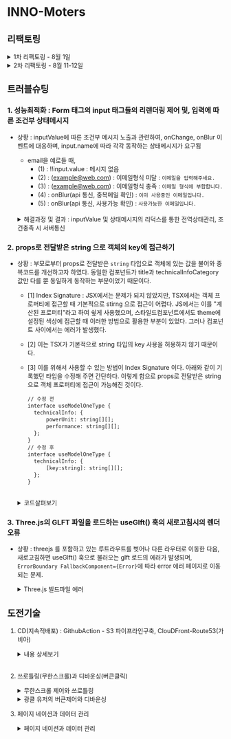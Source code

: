 # INNO-Moters

## 리팩토링

<details>
<summary>1차 리팩토링 - 8월 1일</summary>

1. 코드유지보수 및 모듈의 재사용성 개선 : `"리엑트 모듈 인덱스"` 또는 `"바렐(rel) 모듈 인덱스"` 패턴

   <details>
   <summary>코드 살펴보기 </summary>

   ```tsx
   import Button from "./components/community";
   import Modal from "./components/css";
   import Header from "./components/atom";
   ```

   각 컴포넌트를 사용하려면 이렇게 여러줄의 임포트 구문이 필요합니다.

   ```tsx
   export * from "./community";
   export * from "./css";
   export * from "./atom";
   ```

   "components"디렉토리에 "index.ts" 파일을 추가하여 모든 컴포넌트를 내보내면

   ```tsx
   import { community, css, atom } from "../../components";
   ```

   이와 같이 간결하게 컴포넌트들을 임포트 할 수 있습니다.
   </details>

   `"리엑트 모듈 인덱스"` 또는 `"바렐(rel) 모듈 인덱스"` 패턴을 통해 코드 구조정리

   - 모듈관리용이성 : 여러 컴포넌트/파일을 단일 파일로 묶어서 관리
   - 상대경로간소화 : 컴포넌트에서 해당 디렉토리 내의 파일을 가져올 때 단순하게 표현하게 함
   - 이를 통해 상대경로 관리를 쉽게 처리하도록 하여 개발환경 개선을 시도

</details>

<details>
  <summary>2차 리팩토링 - 8월 11-12일</summary>

1. 성능최적화와 코드 스플리팅(React.lazy)

   <details>
   <summary>코드살펴보기</summary>

   ```tsx
   // lazyLoding.ts
   import { lazy } from "react";

   export const LazyInoCar = lazy(() => import("../main/InoCar").then(({ InoCar }) => ({ default: InoCar })));
   export const LazyCommunity = lazy(() => import("../main/Community").then(({ Community }) => ({default: Community})));
   export const LazyThreejs = lazy(() => import("../Threejs").then(({ Threejs }) => ({default: Threejs})));

   // App.tsx - Router
   const App: React.FC = () => {
     return (
       <Routes>
           <Route
             path='inocar'
             element={
               <Suspense fallback={<div>Loading...</div>}>
                 <Page.LazyInoCar />
               </Suspense>
             }
           />
       <Routes>
       )
   }
   ```

   </details>

- 초기 로딩 시점에 당장 필요하지 않지만 무거운 컴포넌트로 인해 로딩이 지연되는 문제를 인식
- 이를 개선하기 위해 해당 컴포넌트들의 로드를 미루어 성능을 최적화하려고 프로젝트 구조를 편성
- React.lazy를 사용하여 대상 컴포넌트들 동적제어, Suspense를 사용하여 로딩화면 제어
- lazy 대상 컴포넌트 : InoCar, Community, Threejs <br/><br/>

2. 타입선언 관련 코드컨벤션(Interface, declare)

- hooks.d.ts : 커스컴훅과 관련된 타입선언이 기록되고 이름은 훅이름으로 설정, 사용하는 컴포넌트에서는 알리아스(as)를 통하여 Type임을 명시해준다.
- 타입선언과 Interface, declare

  - `Interface` : 객체나 클래스 단위의 형태에 대한 명시적인 정의 타입 생성, extends를 통해서 앞선 Interface를 상속받아 프로토타입 체인을 형성한다.
  - `declare` : 외부 라이브러리나 모듈의 타입을 확장하거나 정의할 때 사용되며, 외부 라이브러리의 타입 정보가 없을 경우 declare를 사용함으로, 선언된 타입이 컴파일러가 타입을 검사할 때 통과되게 처리한다.

    ```bash
    📂 types
    ┣ 🥑 index.ts
    ┃
    ┣ 📂 data # 애플리케이션 내 Data와 관련된 정적타입들에 대한 선언
    ┃    ┣ 🥑 index.ts
    ┃    ┗ 🗿 data.d.ts
    ┃
    ┣ 📂 global # 프로젝트 전체에 적용되는 style과 파일 타입에 대한 선언
    ┃    ┣ 🥑 index.ts
    ┃    ┣ 🗿 declare.d.ts
    ┃    ┗ 🗿 styled.d.ts
    ┃
    ┣ 📂 hooks # 커스텀훅과 관련된 정적타입들에 대한 선언
    ┃    ┣ 🥑 index.ts
    ┃    ┗ 🗿 hooks.d.ts
    ┃
    ┣ 📂 network # AXIOS 통신과 관련된 정적타입들에 대한 선언
    ┃    ┣ 🥑 index.ts
    ┃    ┣ 🗿 async.d.ts
    ┃    ┗ 🗿 responseType.d.ts
    ┃
    ┗ 📂 props # props 전달과 관련된 정적타입들에 대한 선언
        ┣ 🥑 index.ts
        ┗ 🗿 props.d.ts
    ```

  3. 코드유지보수 및 가독성을 위한 Shared > Routes 폴더

  - 초기 APP.tsx 파일 안에 모든 Route를 넣는 방식을 채택했었으나, Route가 많아질수록 코드유지보수 및 가독성이 떨어지는 문제점을 발견함
  - 이를 해결하고자, shared 폴더를 만들어 공통된 Header에 따른 Route들을 분리함
  - App.tsx에서는 shard 폴더 안의 분리된 Routes를 import해서 사용함
          ```tsx
            const App: React.FC = () => {
            return (
              <BrowserRouter>
                <GlobalStyled />
                <Shared.MainRoutes />
                <Shared.AuthRoutes />
                <Shared.ProtectiveRouters />
                <Shared.ChatRoutes />
              </BrowserRouter>
            );
          };
          ```
    </details>

## 트러블슈팅

### 1. 성능최적화 :  Form 태그의 input 태그들의 리렌더링 제어 및, 입력에 따른 조건부 상태메시지

- 상황 : inputValue에 따른 조건부 메시지 노출과 관련하여, onChange, onBlur 이벤트에 대응하며, input.name에 따라 각각 동작하는 상태메시지가 요구됨

  - email을 예로들 때,
    - (1) : !!input.value : 메시지 없음
    - (2) : (example@web.com) : 이메일형식 미달 : `이메일을 입력해주세요.`
    - (3) : (example@web.com) : 이메일형식 충족 : `이메일 형식에 부합합니다.`
    - (4) : onBlur(api 통신, 중복메일 확인) : `이미 사용중인 이메일입니다.`
    - (5) : onBlur(api 통신, 사용가능 확인) : `사용가능한 이메일입니다.`<br/><br/>

  <details>
  <summary>해결과정 및 결과 : inputValue 및 상태메시지의 리덕스를 통한 전역상태관리, 조건충족 시 서버통신 </summary>

      컴포넌드에서 발생되는 리렌더링을 추적하기 위해서 Chrome 브라우저에서 제공하는 React DevTool을 활용하여 해당 과정을 추적하였다.

  1.  리펙토링 전, 최초의 코드

      <details>
      <summary>내용 상세보기</summary>

      ```tsx
      // 하나의 useState와 input Atom으로 signInfo 객체의 각각의 프로퍼티를 props로 전달
      const [signInfo, setSignInfo] = useState<Type.UserInfoCheckPW>({
        email: "",
        password: "",
        pwChecked: "",
        nickname: "",
        phoneNumber: "",
        gender: "",
        birthdate: "",
        isAdmin: false,
        admincode: "E002",
      });
      ```

      - 문제점 : 하나의 value만 변경되도 signIfo의 모든 값들이 리렌더링 발생 <br/> <br/>

      ```tsx
      // input Value에 대한 유효성 검사와 하나의 useState 상태메시지
      const [validiteMsg, setValiditeMse] = useState<Type.ValiditeMsg>({
        validteEmail: ["", false],
        validtepassword: ["", false],
        passwordChMsg: ["", false],
      });

      const onChangeInput = (e: ChangeEvent<HTMLInputElement>): void => {
        const { name, value } = e.target;
        setSignInfo({ ...signInfo, [name]: value });

        if (name === "email") {
          const emailRegex = /^[^\s@]+@[^\s@]+\.[^\s@]+$/;

          emailRegex.test(value)
            ? setValiditeMse({
                ...validiteMsg,
                validteEmail: ["사용 가능한 이메일입니다.", true],
              })
            : setValiditeMse({
                ...validiteMsg,
                validteEmail: ["이메일을 입력해주세요(exam@.exam.com)", false],
              });
        }
      };
      ```

      - 상태메시지의 화면표시 : 커스텀훅에서 변경되는 validiteMsg를 컴포넌트에서 전달받아, 화면에 노출
      - 문제점 : validiteMsg 속 하나의 value만 변경되도 전체 validiteMsg의 리렌더링 발생

      </details><br/>

  2.  리펙토링 1차, useState를 커스컴훅에서 관리하여 모듈화 진행

      <details>
      <summary>내용 상세보기</summary>

      ```tsx
      export const useSignupInput = ({ name }: any): any => {
        const [input, setInput] = useState<string>("");

        const onChangeInput = (e: ChangeEvent<HTMLInputElement>) => {
          setInput(e.target.value);
        };
        return {input,onChangeInput }
      ```

      - Signup 컴포넌트 속 하나의 state로 관리되던 여러 input들의 연결고리를 끊고, 각각의 onChange에 대해서만 리렌더링 되도록 useState를 커스텀훅에서 관리하여 모듈화 함
        - 결과 : input들을 각각 리렌더링 동작시킴
        - 문제 : 분리된 input 컴포넌트의 값을 부모 컴포넌트로 끌어올려준 뒤, 통합해야하는 문제 발생
      </details><br/>

  3.  리펙토링 2차, 하위컴포넌트의 상태를 끌어올려 Form.onSubmit으로 POST 요청보내기

      <details>
      <summary>내용 상세보기</summary>

      - 리액트는 단방향을 지향하기에, 부모에서 상태를 내려주었으나, 그 결과 모든 Form태그 아래 하나의 input에서 값이 반경되더라고 모든 input이 리렌더링 되는 문제가 있었기에, 모듈화 하였지만 이를 부모컴포넌트로 끌어올려 하나의 상태로 서버와 통신하는 부분의 문제 발생
      - 접근 : 각각의 상태를 전역상태관리(Redux)로 값을 보내고, 취합된 값을 Form.onSubmit으로 통신하고자 함.

        ```tsx
        // 커스텀 훅
        export const useSignupInput = ({ name }: any): any => {
          const onBlurSignupDispatch = () => {
            dispatch(RTK.setSignupDate({ [`${name}`]: input }));
          };
        };

        // ReduxSlice
        const SignupSlice = createSlice({
          name: "SignupSlice",
          initialState: {} as any | {},
          reducers: {
            setSignupDate: (
              state,
              action: PayloadAction<Partial<SignupSliceType>>
            ) => {
              return { ...state, ...action.payload };
            },
            deleteSignupDate: () => {
              return {};
            },
          },
        });
        ```

        - 리덕스 모듈(setSignupDate) : 각각의 컴포넌트에서 나온 값을 모으는 역할을 함. 
          - name을 프로퍼티의 Keys로 설정하고 input을 Value로 설정 
          - initialState : {email: 'example@web.com'}
      </details> <br/>

  4.  리펙토링 3차, 하위컴포넌트의 상태에 따라 조건부 상태 메시지 기록하기 

          이 부분이 특히 어려웠다. 단순히 onChange 이벤트에만 대응하는 것이 아니라, onBlur 이벤트 발생시 email과 nickName의 경우 서버에 일치하는 값이 있는지 확인한 후에 해당 상태를 화면에 반영해주어야 했기 때문이다.

      <details>
      <summary>내용 상세보기</summary>  

      - 첫번째 시도, useState를 통한 각각의 메시지 관리 : 함수의 한계로, useState의 값이 입력대비 한 단계 늦는 사례 발생
      - 두번째 시도, 변수를 통한 각각의 메시지 관리 : 변수로 인해서 값의 변경을 컴포넌트가 인식하지 못하여 리렌더링이 발생되지 않음
      - 세번째 시도, 전역상태를 통한 상태관리 채택
      
        ```tsx
        // onChangeInput에서 제어할 onValiditeMsg 모듈 생성 
        const onValiditeMsg = (input: string): void => {
            if (name === "email") {
              input === ""
                ? dispatch(RTK.setValiditeMsg({ type: name, msg: ["", false] }))
                : !emailRegex.test(input)
                ? dispatch(
                    RTK.setValiditeMsg({
                      type: name,
                      msg: ["이메일을 입력해주세요(exam@.exam.com)", false],
                    })
                  )
                : dispatch(
                    RTK.setValiditeMsg({
                      type: name,
                      msg: ["이메일 형식에 부합합니다.", false],
                    })
                  );
            } 
          };

        // (1) Input의 onChange 실행에 따라, ValiditeMsg 리덕스 모듈 동작
        const onChangeInput = (e: ChangeEvent<HTMLInputElement>) => {
          setServerCheck(true);
          onValiditeMsg(e.target.value);
          setInput(e.target.value);
        };

        // (2) onBlurSignupDispatch 실행에 따라, 조건부 GET요청 실행 
        const [serverCheck, setServerCheck] = useState<boolean>(true);
        const { isSuccess: isSuccessEmailCheck,
                data: dataEmailCheck,
                isError: isErrorEmailCheck,
                error: errorEmailCheck,
          } = RTK.useGetEmailCheckQuery(input, { skip: serverCheck }); 
        const onBlurSignupDispatch = () => {
          name !== "pwChecked" && dispatch(RTK.setSignupDate({ [`${name}`]: input }));
          name === "email" && emailRegex.test(input) && setServerCheck(false);
        };
        
        useEffect(() => {
          isSuccessEmailCheck &&
            dispatch( RTK.setValiditeMsg({
                type: "email",
                msg: [dataEmailCheck, dataEmailCheck.includes("사용") ? true : false],
              })
            );
          isErrorEmailCheck && console.log(errorEmailCheck);
        }, [ isSuccessEmailCheck, dataEmailCheck, isErrorEmailCheck, errorEmailCheck, dispatch]);
        ```  

        - input 입력에 따라 2 가지 상황에서의 상태 메세지 제어가 요구되었다. 첫째는 onChangeInput, 둘째는 onBlurSignupDispatch 시 이다. 
          - onChangeInput : 입력값이 이메일 형식인지
          - onBlurSignupDispatch : 입력값이 서버에 등록된 값인지에 대한 판단
          - 두 상황에 따라 하나의 상태메시지의 관리가 요구됨 
          - 나아가 onBlurSignupDispatch에 따라 `useGetEmailCheckQuery`가 조건부 요청이 되어야 했음
            - 두 이벤트에 따라 `dispatch(RTK.setValiditeMsg({ type: name, msg: ["", false] }))`를 동작
              - msg의 내용은 조건에 따른 내용이 기록되게 하였으며,
              - type을 name으로 설정하여 해당 내용을 꺼내어 화면에 기록하도록 설정하였다. 
      </details><br/>

  5.  리펙토링 최종, 부모컴포넌트로 전달된 조건부 상태메시지(객체) 묶음으로 인한 input 태그의 연결, 동시리렌더링 제어

      - input과 관련된 state는 분리했지만, validiteMsg에 대한 상태를 리덕스를 사용하지만, 결국 하나의 state를 사용한다는 점에서 메시지 부분에서 하나의 validiteMsg이 변견되면, 전체가 리랜더링되는 문제 발생

        <details>
        <summary>수정 전 코드</summary>        

          ```tsx
          // 기존 validiteMsgSlice 
            const validiteMsgSlice = createSlice({
              name: "validiteMsgSlice",
              initialState: {
                emailMsg: ["", false],
                nickNameMsg: ["", false],
                passwordMsg: ["", false],
                pwCheckedMsg: ["", false],
              } as any,
              // .... 
            });

            export const validiteMsgReducer = validiteMsgSlice.reducer;
            export const selectValiditeMsg = (state: any) => state.validiteMsgReducer;
            export const { setValiditeMsg, deleteValiditeMsg } = validiteMsgSlice.actions;


          // 컴포넌트에서의 사용 
          import React from "react";
          import * as SC from "../css";
          import * as Type from "../../types";
          import { useSignupInput } from "../../hooks";
          import * as RTK from "../../redux";

          export const SignUpInput: React.FC<Type.SignUpInputProps> = ( ) => {
            const getValidateMsg = RTK.useAppSelector(RTK.selectValiditeMsg);

            return (
              <>
                {/* ...  */}
                {name === "email" && getValidateMsg.emailMsg && (
                  <SC.ValidateInputMsg
                    $signColor={getValidateMsg.emailMsg[1]}
                    children={getValidateMsg.emailMsg[0]}
                  />
                )}
              </>
            );
          };
          ```
        </details>


        <details>
        <summary>수정 후 코드 : input 별 [ 컴포넌트/커스텀훅 모델화 ], 이를 통해 연결고리 분리 input별 리렌저링 제어</summary>

        - 관련 input에 대한 컴포넌트 분리 + 해당 컴포넌트에 맞춘 커스텀훅 모델화 
          - SignUpInputE + useSignupEmail : onChange + onBlur(비동기통신 서버 중복확인) + 유효성검사
          - SignUpInputN + useSignupNickName : onChange + onBlur(비동기통신 서버 중복확인) + 유효성검사
          - SignUpInputP + useSignupPassword : onChange + 유효성검사
          - SignUpInputPWC + useSignupPWC : onChange + 유효성검사
          - SignUpInput + useSignup : 유효성 검사가 필요없는 컴포넌트 

        ```tsx
        // state.validiteMsgReducer에서 나가는 값에 대해서 분리 
        export const selectValiditeEMsg = (state: any) => state.validiteMsgReducer.emailMsg;
        export const selectValiditeNMsg = (state: any) => state.validiteMsgReducer.nickNameMsg;
        export const selectValiditePMsg = (state: any) => state.validiteMsgReducer.passwordMsg;
        export const selectValiditePWCMsg = (state: any) => state.validiteMsgReducer.pwCheckedMsg;

        // SignUpInputE : Eamil 관련된 input 컴포넌트 분리 
        import React from "react";
        import * as SC from "../css";
        import * as Type from "../../types";
        import { useSignupEmail } from "../../hooks";


        export const SignUpInputE: React.FC<Type.SignUpInputProps> = ({ 
          placeholder, name, type, length, inputRef, submitted }) => {
          const { input, getValidateMsg, onChangeInput, onBlurSignupDispatch } = useSignupEmail({
            name,
            submitted,
          });

          return (
            <>
              <SC.AuthInput
                ref={inputRef}
                type={type}
                value={input}
                onBlur={onBlurSignupDispatch}
                onChange={onChangeInput}
                maxLength={length}
                placeholder={placeholder}
              />
              <SC.ValidateInputMsg
                $signColor={getValidateMsg[1]}
                children={getValidateMsg[0]}
              />
            </>
          );
        };

        // SignUpInputE 에 맞춘 useSignupEmail을 별도로 구성 
        import { ChangeEvent, useEffect, useState } from "react";
        import * as RTK from "../../../redux";

        export const useSignupEmail = ({ name, submitted }: any): any => {

          const dispatch = RTK.useAppDispatch();
          const [input, setInput] = useState<string>("");
          const emailRegex = /^[^\s@]+@[^\s@]+\.[^\s@]+$/;
          const [serverCheck, setServerCheck] = useState<boolean>(true);
          const getValidateMsg = RTK.useAppSelector(RTK.selectValiditeEMsg);

          const onValiditeMsg = (input: string): void => {
            input === ""
              ? dispatch(RTK.setValiditeMsg({ type: name, msg: ["", false] }))
              : !emailRegex.test(input)
                ? dispatch(
                  RTK.setValiditeMsg({
                    type: name,
                    msg: ["이메일을 입력해주세요(exam@.exam.com)", false],
                  })
                )
                : dispatch(
                  RTK.setValiditeMsg({
                    type: name,
                    msg: ["이메일 형식에 부합합니다.", false],
                  })
                );
          }

          const onChangeInput = (e: ChangeEvent<HTMLInputElement>) => {
            setServerCheck(true);
            onValiditeMsg(e.target.value);
            setInput(e.target.value);
          };

          const onBlurSignupDispatch = () => {
            dispatch(RTK.setSignupDate({ [`${name}`]: input }));
            emailRegex.test(input) && setServerCheck(false);
          };

          const { isSuccess, data, isError, error } = RTK.useGetEmailCheckQuery(input, {
            skip: serverCheck,
          });

          useEffect(() => {
            setInput("");
          }, [submitted]);

          useEffect(() => {
            isSuccess &&
              dispatch(
                RTK.setValiditeMsg({
                  type: "email",
                  msg: [data, data.includes("사용") ? true : false],
                })
              );
            isError && console.log(error);
          }, [
            isSuccess,
            data,
            isError,
            error,
            dispatch,
          ]);

          return { input, getValidateMsg, onChangeInput, onBlurSignupDispatch }

        }
        ```        

        </details>

</details>

### 2. props로 전달받은 string 으로 객체의 key에 접근하기 

  - 상황 : 부모로부터 props로 전달받은 `string` 타입으로 객체에 있는 값을 불어와 중복코드를 개선하고자 하였다. 동일한 컴포넌트가 title과 technicalInfoCategory 값만 다를 뿐 동일하게 동작하는 부분이었기 때문이다. 
    - [1] Index Signature : JSX에서는 문제가 되지 않았지만, TSX에서는 객체 프로퍼티에 접근할 때 기본적으로 stirng 으로 접근이 어렵다. JS에서는 이를 "계산된  프로퍼티"라고 하여 슆게 사용했으며, 스타일드컴포넌트에서도 theme에 설정된 색상에 접근할 때 이러한 방법으로 활용한 부분이 있었다. 그러나 컴포넌트 사이에서는 에러가 발생했다. 
    - [2] 이는 TSX가 기본적으로 string 타입의 key 사용을 허용하지 않기 때문이다. 
    - [3] 이를 위해서 사용할 수 있는 방법이 Index Signature 이다. 아래와 같이 기록했던 타입을 수정해 주면 간단하다. 이렇게 함으로 props로 전달받은 string으로 객체 프로퍼티에 접근이 가능해진 것이다. 

      ```tsx
      // 수정 전
      interface useModelOneType {
        technicalInfo: {
            powerUnit: string[][]; 
            performance: string[][]; 
        };
      }
      // 수정 후 
      interface useModelOneType {
        technicalInfo: {
            [key:string]: string[][]; 
        };
      }
      ```

    <br/>
    <details>
    <summary>코드살펴보기</summary>

    ```tsx
    // 사용하려는 객체
    const technicalInfo = {
      powerUnit : 
        [
          ["Number of cylinders", "6"],
          ["Bore", "91.0mm"],
          ["Stroke", "76.4 mm"],
          ["Displacement", "2,981 cc"],
          ["Max. Power (PS)", "392 PS"],
          ["Max. Power (kW) - only relevant for Korea", "288 kW"],
          ["RPM point maximum power", "6,500 r/min"],
          ["Maximum engine speed", "7,500 r/min"],
          ["Max. torque", "45.9 kg·m"],
          ["RPM range maximum torque", "1,950 - 5,000 r/min"],
       ],

      performance : 
        [
          ["Top speed","293 km/h"],
          ["Acceleration 0 - 100 km/h","4.2 s"],
          ["Acceleration 0 - 100 km/h with Sport Chrono Package","4.0 s"],
          ["Acceleration 0 - 160 km/h","9.3 s"],
          ["Acceleration 0 - 160 km/h with Sport Chrono Package","9.0 s"],
          ["Acceleration 0 - 200 km/h","14.5 s"],
          ["Acceleration 0 - 200 km/h with Sport Chrono Package","14.2 s"],
          ["In-gear acceleration (80-120km/h) (50-75 mph)","2.6 s"],
       ]
    }

    // 자녀컴포넌트에서 사용하기
    const TechnicalListInner:FC<TechnicalListInnerProps> = ({title, technicalInfoCategory, onToggle, infoBoolean, setInfoBoolean}) => {
      const { technicalInfo } = useModelOne();
      return (
        <FlexBox $fd='column' style={{ borderBottom: "1px solid lightgray" }}>
          <FlexBox $jc='space-between' style={{ width: "100%", height: "60px" }} onClick={onToggle(setInfoBoolean)}>
            <CustomH1>{title}</CustomH1>
            <div >토글버튼</div>
          </FlexBox>
          {infoBoolean && technicalInfo[technicalInfoCategory].map((list:string[]) => (
            <GridBox key={list[0]} $gtc='200px 1fr' style={{ width: "100%", borderBottom: "1px solid lightgray", minHeight: "3rem" }}>
              <FlexBox $jc='flex-start' children={<CustomH2 children={list[0]} />} />
              <CustomH3 style={{ lineHeight: "50px" }} children={list[1]} />
            </GridBox>
          ))}
        </FlexBox>
      )
    }
    ```
    </details>


### 3. Three.js의 GLFT 파일을 로드하는 useGlft() 훅의 새로고침시의 렌더오류 

  - 상황 : threejs 를 포함하고 있는 루트라우트를 벗어나 다른 라우터로 이동한 다음, 새로고침하면 useGlft() 훅으로 불러오는 glft 로드의 에러가 발생되며, `ErrorBoundary FallbackComponent={Error}`에 따라 error 에러 페이지로 이동되는 문제. 

    <details>
    <summary> Three.js 빌드파일 에러 </summary>

      ```bash
      main.01a24249.js:2 Error: Minified React error #426; visit https://reactjs.org/docs/error-decoder.html?invariant=426 for the full message or use the non-minified dev environment for full errors and additional helpful warnings.
      ```

      - 컴포넌트가 마운트되기 전에 비동기 작업이 완료되어 해당 컴포넌트가 언마운트(unmounted)된 후에도 상태(state)를 업데이트하려고 할 때 발생
      
    </details>

## 도전기술

  1. CD(지속적배포) : GithubAction - S3 파이프라인구축, ClouDFront-Route53(가비아) 

      <details>
      <summary>내용 상세보기</summary>

      1. AWS - S3에 빌드파일 올리기 
      2. AWS - IAM 사용자 생성(S3 CIL)
      - 위의 1~2번 과정 [19Edwin92-Githup](https://github.com/19Edwin92/FrentEnd-study/blob/main/CICD/03S3-IAM%20설정.md) 참고하기 
      <hr/>

      3. Github-WorkFlows yml파일 기록하기 

          <details>
          <summary>파일경로, main.yml 파일 생성하기</summary>

          ```bash
          # 루트폴더
          📂 .github
              ┗ 📂 workflows
                    ┗ 🗿 main.yml
          ```

          
          - main.yml 파일 기록하기 
            - name : github에 등록되는 이름
            - on : yml 파일 실행 명렁어, 실행설정 dev(branches) 변경 시
            - jobs : 해당 yml 파일의 할일 목록을 나열 
              - steps : 하단의 내용이 `name`순으로 실행된다. 
                - `Checkout repository` : 해당 저장소에 있는 코드를 깃허브 리눅스 컴퓨터로 가져오는 동작을 실행한다. 
                - `AWS IAM 사용자 설정` : 깃허브에서 제공하는 리눅스 컴퓨터에 앞에서 설정한 AWS IAM을 등록한다. 
                - `Setting .env` : 보안적인 측면을 고려하여, 프로젝트 파일에서 .env 를 두는 것이 아니라, Github-Actions 환경변수에 등록하여 보다 안전하게 환경변수가 활용되도록 하였다. 
                - `Build` : 가져온 파일의 빌드 파일을 생성한다. 
                - `Deploy to S3 bucket` : 빌드된 파일을 S3로 업로드 함으로 지속적 배포를 실행한다.<br/><br/> 

            ```yml
            name: CI/CD inocam_client to AWS S3

            on:
              push:
                branches:
                  - dev

            jobs:
              deploy:
                runs-on: ubuntu-latest
                steps:
                  - name: Checkout repository
                    uses: actions/checkout@v3

                  - name: AWS IAM 사용자 설정
                    uses: aws-actions/configure-aws-credentials@v2
                    with:
                      aws-access-key-id: ${{ secrets.AWS_ACCESS_KEY_ID }}
                      aws-secret-access-key: ${{ secrets.AWS_SECRET_ACCESS_KEY }}
                      aws-region: ${{ secrets.AWS_REGION }}  

                  - name: Setting .env
                    run: |
                      echo "REACT_APP_KAKAO_REST_API=${{ secrets.REACT_APP_KAKAO_REST_API }}" >> .env
                      echo "REACT_APP_KAKAO_REDIRECT_URL=${{ secrets.REACT_APP_KAKAO_REDIRECT_URL }}" >> .env
                      echo "REACT_APP_GOOGLE_REST_API=${{ secrets.REACT_APP_GOOGLE_REST_API }}" >> .env
                      echo "REACT_APP_GOOGLE_REDIRECT_URL=${{ secrets.REACT_APP_GOOGLE_REDIRECT_URL }}" >> .env
                      echo "REACT_APP_NAVER_REST_API=${{ secrets.REACT_APP_NAVER_REST_API }}" >> .env
                      echo "REACT_APP_NAVER_REDIRECT_URL=${{ secrets.REACT_APP_NAVER_REDIRECT_URL }}" >> .env
                      echo "REACT_APP_SERVER_API=${{ secrets.REACT_APP_SERVER_API }}" >> .env  
                      echo "REACT_APP_SOCKET_API=${{ secrets.REACT_APP_SOCKET_API }}" >> .env  
                      echo "GENERATE_SOURCEMAP=${{ secrets.GENERATE_SOURCEMAP }}" >> .env
                      cat .env
                      
                  - name: Build
                    run: |
                      npm install -g yarn
                      yarn install --immutable
                      yarn build    
                    
                  - name: Deploy to S3 bucket
                    run: |
                      aws s3 sync build/ s3://inocamfinal    
            ```
          </details></br>

      4. AWS - Route53(가비아 DNS) -> 네임서버 등록하기 

          <details>
          <summary>Route53(가비아 DNS)</summary>

          - 첫째, AWS Route53으로 이동 
            - (1) `가비아` : 도메인 구매, innomotors.co.kr
            - (2) `호스팅 영역 생성` 클릭하기 
              - 도메인 이름 : `가비아`에서 구매한 도메인 등록
              - 유형 : `퍼블릭 호스팅 영역` 선택
              - `호스팅 영역생성` 버튼 클릭 
            - (3) `가비아 네임서버` 등록하기 
              - 네임서버(DNS) : IP주소와 도메인을 연결하는 과정을 수행 
              - Route53의 레코드에서 생성된 네임서버는 총 4개인데, 이를 전부 가비아 네임서버에 등록해주면 된다. 
                - 이때, Route53 `값/트래픽 라우팅 대상`의 4개의 네임서버 마지막에 `"."` 구두점은 제외하고 기록한다. 
                  - ns-0000.awsdns-00.org
                  - ns-0000.awsdns-00.com
                  - ns-0000.awsdns-00.net
                  - ns-0000.awsdns-00.co.uk

          </details><br/>
      5. AWS - ACM을 통해서, SSL 인증서 발급받기 

          <details>
          <summary>SSL 인증서 발급받기, AWS Certificate Manager(ACM)</summary>

          - 첫째, `인증서 요청` 
            - `퍼블릭 인증서 요청` >> 다음
              - 도메인 이름(가비아에서 구매한 도메인)에 대해서 두 종류로 입력 
                - innomotors.co.kr
                - *.innomotors.co.kr
                - `요청` 버튼 클릭
            - 일정 시간이 지나면 SSL이 발급된다. 대략 1~2시간 정도 소요된다.    

          </details><br/>  

      6. CloudFront 배포 생성하기 

              Amazon CloudFront는 S3에 등록한 정적 및 동적 웹 콘텐츠를 사용자에게 배포하는 속도를 높여주는 웹 서비스의 일환이다. CloudFront는 엣지 로케이션이라고 하는 전 세계 데이터 센터 네트워크를 통해 콘텐츠를 제공하여, 사용자에게 가장 가까운 엣지 로케이션으로 라우팅되게 하여, 네트워크를 좀 더 빠르고 효율적으로 사용하도록 한다. 

              이때 위에서 인증받은 SSL 인증서가 있으면, HTTPS로 배포가 가능하다. 

          <details>
          <summary>CloudFront 배포하기</summary>

          - 첫째, `배포생성` 버큰 클릭하기 
            - `원본 도메인` : 포커스를 두면, S3에서 배포한 사이트 주소를 확인할 수 있다. 그중에 해당 사이트를 클릭한다. 
            - 클릭 한 후, 최근에는 버킷 엔드포인트 대신 S3 웹 사이트 엔드포인트를 사용하는 것이 좋다는 메시지를 볼 수 있는데, 해당 버튼을 클릭한다. `웹 사이트 엔드포인트 사용`
            - `Origin Shield 활성화`를 예로 클릭하고, `Origin Shield 리전`을 아시아 태평양(서울)로 설정하였다. 
            - 하단의 뷰어 프로토콜 정책을 `Redirect HTTP to HTTPS`로 변경함으로 https 사용을 설정했으며
            - `웹 애플리케이션 방화벽`은 보안 보호 비활성화를
            - `대체 도메인 이름(CNAME) - 선택 사항`에 위에서 발급받은 도메인 두 개를 넣어준다. 
              - innomotors.co.kr
              - www.innomotors.co.kr
            - `사용자 정의 SSL 인증서 - 선택 사항`에서는 발급받은 인증서를 넣어주였다. 
            - `기본값 루트 객체 - 선택 사항`가 중요한데, `index.html`을 입력해 준다. 
            - 이후, `배포 생성` 버튼을 클릭하면 된다. 
            
          </details><br/>
          
      7. Route 53 호스팅 영역 레코드 추가하기 

              CNAME(Canonical Name Record)
              - 기능: 하나의 도메인 이름을 다른 도메인 이름으로 매핑한다.
              - 용도: 주로 서브도메인을 메인 도메인 또는 다른 서비스로 리다이렉트 하는 데 사용된다.
              - 제한사항: 루트 레벨이서는 사용할 수 없다.
              - www.innomotors.co.kr -> innomotors.co.kr
              - blog.innomotors.co.kr -> innomotors.co.kr
              - DNS조회: 추가적인 DNS조회가 필요해 약간의 지연을 발생 시킬수 있습니다.

              ALIAS
              - 기능: 하나의 도메인 이름을 다른 도메인 이름 또는 AWS 리소스로 매팡한다.
              - 용도: AWS 리소스 (ELB, CloudFront, S3 등)을 도메인에 매핑하는데 사용한다.
              - 제한사항: ALIAS 레코드는 AWS Router53에서만 사용이 가능하고 루트 도메인에서도 사용할 수 있다.
              - DNS조회: 내부적으로 최적화가 되어있어 DNS조회 없이 빠른 응답이 가능합니다.

          <details>
          <summary>레코드 등록하기</summary>

              레코드 : 인터넷 리소스를 식별하는 역할

          - 첫째, `호스팅 영역 생성` -> `레코드 생성` 버튼을 생성한다. 
          - www.inno.... 
            - 레코드이름 : www. 붙여주고
            - 레코드유형 : CNAME - 다른 도메인 이름과 일부 AWS 리소스로 트래픽 라우팅
            - 값 : 위에서 배포한 CloudFront 도메인을 기록한다. 
            - `레코드 생성` 버튼 클릭
          - 둘째, inno....
            - 레코드 이름 : 빈칸
            - 레코드 유형 : A-IPv4 주소 및 일부 AWS 리소스로 트래픽 라우팅
            - 별칭 토글버튼 클릭 -> `CloudFront 배포에 대한 별칭` -> 해당 CloudFront 도메인을 설정
            - `레코드 생성` 버튼 클릭
            
          </details><br/>          

      </details><br/>

2. 쓰로틀링(무한스크롤)과 디바운싱(버큰클릭)

    <details>
    <summary>무한스크롤 제어와 쓰로틀링</summary>

    - 첫째, 무한스크롤을 쓰는 이유 : 한 번에 모든 데이터를 로드하지 않고 필요할 때만 작은 양의 데이터를 로드하므로 초기 로딩 속도가 빠릅니다.
    - 둘째, 쓰로틀링과 spinner(IntersectionObserver) : 무한 스크롤 사용시 발생할 수 있는 과부화를 해결하고자 쓰로틀링을 사용하였다.
    IntersectionObserver를 통해 불러온 요소들 중 마지막 요소를 관찰대상으로 등록하여, 마지막 요소가 감지 되었을 때 추가 api 요청을 보내는 방식으로 구현하였다. 이때, 무시되는 Delay 시간은 1초로 설정해놓았다. 

      ```tsx
      export const DetailReviewList: React.FC<Type.WrappingDetailProps> = () => {
        // 로직부분 생략 
        return (
          <div
            style={{
              padding: "30px 20px 26px",
              backgroundColor: "#fff",
            }}>
            {getMergeData.map((reviews: Type.TotalWrappingShopReview) =>
              (
                <ReviewInner
                  reviews={reviews}
                  key={reviews.reviewId}
                />
              )
            )}
            {data && !data.last && <div ref={fetchNextRef}/>} 
          </div>
        );
      }
      ```
    
    - 셋째, 이를 위해 무한스크롤을 구현한 코드는 아래와 같다. 
      - (1) IntersectionObserver를 통해 받아온 요소들 중 마지막 요소를 ref로 등록해 관찰대상으로 설정한다.
      - (2) 관찰대상이 감지되었을 때, 함수 onNextPageCallback가 실행된다.  
      - (3) onNextPageCallback를 통해 다음 페이지의 데이터를 불러오며, 이때 쓰로틀링을 통해 api 과부화를 막는다.  
      - (4) 페이지별로 불러오는 데이터들은 이전페이지에 대한 정보를 가지고 있지 않기에, 이를 전역상태로 관리하여, 화면에 누적되는 효과를 주었다. 
      - (5) 불러온 요소들 중 마지막 요소가 전체 데이터의 마지막 요소일시 spinner를 화면에서 none 처라 하여, 전체 데이터를 불러온 뒤로는 무한 스크롤이 일어나지 않도록 한다. 
            
      <br/>

      <details>
      <summary>전체코드 살펴보기</summary>

        ```tsx
        import { useCallback, useEffect, useRef, MutableRefObject, Dispatch, SetStateAction } from "react";

        export const useInfinityThrottle = (setPage: Dispatch<SetStateAction<number>>,isFetching:boolean): MutableRefObject<HTMLDivElement | null> => {
          const fetchNextRef = useRef<HTMLDivElement | null>(null);
          const RefetchThrottle = (callback: () => void, delay: number) => {
            let timeId: NodeJS.Timeout | null = null;
            return () => {
              if (timeId) return;
              callback();
              timeId = setTimeout(() => {
                timeId = null;
              }, delay);
            };
          };
          // eslint-disable-next-line react-hooks/exhaustive-deps
          const onNextPageCallback = useCallback(
            RefetchThrottle(() => {
              console.log("쓰로틀 시작");
              setPage((pre:number) => pre + 1);
            }, 1000),
            []
          );

          useEffect(() => {
            const observer = new IntersectionObserver(
              ([entry]) => {
                if (entry.isIntersecting && !isFetching) {
                  // 마지막 요소가 감지되었을 때, 추가요청을 보내면, 값이 오겠죠.
                  console.log("Fetching more data...");
                  onNextPageCallback();
                }
              },
              { threshold: 0.1 } // 0~1, 0.1 뷰포트 요소(100px)의 10%(10px) 감지되었을 때, 동작한다.
            );

            if (fetchNextRef && fetchNextRef.current) {
              observer.observe(fetchNextRef.current); // 관찰대상 등록
            }
          }, [isFetching, onNextPageCallback]);

          return fetchNextRef
        }
        ```
      </details><br/>

    - 넷째, `문제발생` : POST, DELET, UPDATE, 캐시무효화가 동작되지 않는 문제
      - (1) 비동기 통신의 문제였을까? 
      - (2) 무엇이 문제였을까? 
        - page를 관리하는 상태제어의 문제 
        - 해결과정
          - [1] 신규 리뷰 작성시 page상태(`url:"/api/shops/${shopId}/reviews?page=${page}&size=10"`)가 초기화가 되지않았고 리뷰가 refetch되지 않는 상태가 발생했다. 
          - [2] 새로운 댓글이 작성되면서 초기화가 되어야하는 page상태코드가 형제 컴포넌트에 존재하고 있어서 적용되지 않고 있어, 부모 컴포넌트로 끌어올려서 props로 내려줌으로써 해결하였다.
          - [3] 이를 구현하는 단계에, 만약 페이지가 1이면, 기존의 있던 전역상태의 데이터를 초기해 주어야, map() 동작시 동일 Key에 대한 에러를 방지할 수 있기에, 전역상태관리소를 비워주고, 새로 리패치된 내용들 다시 설정해주었다. 
          
            ```tsx
            useEffect(() => {
              data && console.log(`data-리패치 :${page}`, data);
              if (isSuccess) {
                // page 1
                if (page === 1) {
                  dispatch(RTK.deleteData()); // 기존에 있었던 상태 관리를 초기화 
                  dispatch(RTK.setMergeDate(data.content)); // 새롭게 변경될 데이터를 받음 
                } else {
                  // page 2 일 때 
                  dispatch(RTK.setMergeDate(data.content));
                }
                
              }
              // eslint-disable-next-line react-hooks/exhaustive-deps
            }, [data]);
            ```
    </details>

    <details>
    <summary>광클 유저의 버큰제어와 디바운싱</summary>
    <br/>
    <img src="./src/assets/readme/Debounce.gif" width="100%">

    - (1) 디바운싱이란?
      - 실행 빈도를 제한하는 기술로, 사용자가 입력할 때마다 어떤 행위(api요청을 보내는 것)를 반복적으로 행하는 것은 비효율적이므로, 이런 경우 디바운싱을 사용하여 일정 시간 동안 추가 이벤트가 없을 때만 실제로 작업을 실행 하게 하여 반복 행위에 대한 반응을 줄일 수 있게 된다.
    - (2) 기능구현
      - 첫째, `프로젝트에서의 사례, (1) 좋아요 광클` : 사용자가 좋아요 버튼을 여러번 눌렀을때, 좋아요 값이 사용자가 누른 만큼 반복변경되므로 디바운싱을 적용시켜 설정시간보다 빠르게(0.5s) 연속된 동작이 끝난 후 한번만 적용되는 것으로 렌더링을 최소화 하였다.
      - 둘째, 
        - [1] 먼저 `e.stopPropagation()`을 선언을 통해, 부모 요소의 onClick 이벤트가 자녀 요소에 연쇄작용을 일으키는 이벤트 버블링을 막았다.
        - [2] `clearTimeout`과 `setTimeout` : onClick이벤트가 일어났을 때 원래 실행되고 있던 timer가 있다면 이를 clearTimeout을 통해 삭제해주고, setTimeout을 통해 새로운 timer를 등록한다. 이를 통해 광클 사용자의 마지막 클릭을 인식, 마지막 클릭에 대해서만 원하는 동작(Ex.onPatchLiked({postId}))을 발생시킨다.
        - [3] `useState`를 통한 `timerId 관리` : 이때 관건은 `timer` 관리하는 것이다. 고유한 타이머를 유지하지 못하면, 여러 개의 timer가 생성되고, 여러번의 동작을 수행하게 된다. 즉 디바운싱이 처리되지 않는다는 것이다. 이 과정을 위해서, 우리는 timer를 useState로 관리하여, 하나의 timer만 존재하도록 상황을 설정하여, 코드를 제어하였다. 

    <br/>
    
    ```tsx
    const LikeBox:FC<any> = ({postId, isLike, likeCount}) => {
      const [timerId, setTimerId] = useState<any>(null);
      const [onPatchLiked] = usePatchCommunityLikedMutation()
      
      const handleDebounce = () => { 
        if (timerId) clearTimeout(timerId)
        const newTimerId = setTimeout(() => {
          console.log("디바운스 동작하지롱");
          onPatchLiked({postId})
        }, 500);
        setTimerId(newTimerId);
      };

      const onDebounceLike = (e:MouseEvent<HTMLDivElement>) => {
        e.stopPropagation()
        handleDebounce()
      }
      
      return (
      <div onClick={onDebounceLike}>
        <SC.FigureObjectFitImg width={"18px"} height={"16px"} src={isLike ? heart : heartg} alt="heart" />
        <p>{likeCount}</p>
      </div>)
    }
    ```
  </detils>

3. 페이지 네이션과 데이터 관리

    <details>
    <summary>페이지 네이션과 데이터 관리</summary>

    - 페이지네이션을 하는 이유 : 무한스크롤과 관리 많은 양의 데이터를 호율적으로 관리하여, 서버부하를 절감하고자 함에 있다.
    - 기능구현 
      - [1] 비동기 데이터를 받을 때 : 해당 페이지에 대한 판별 값을 요청, first(페이지판별): boolean, last(페이지판별): boolean, totalPages(총페이지수): number
      - [2] 페이지 한칸뒤로가기(<), 페이지 한칸 앞으로가기(>) : 한칸뒤로가기는 `first`가 true가 아니면 보이도록, 한칸앞으로가기 `last`가 true가 아니면 보이도록 설정했다. 
      - [3] 묶음페이지 이동 앞으로(4칸), 뒤로(4칸) : useState(pageNum)을 두어, `totalPages`와 비교하여 해당 값이 화면에 노출되도록 설정하였다. 
      - [4] 페이지 숫자 노출 : `pageNum + 4 >= data.totalPages`을 비교하여 동적으로, 화면에 지정된 숫자가 노출되도록 구성하였다. <br/><br/>

    ```tsx
    // 비동기 데이터 first(페이지판별): boolean, last(페이지판별): boolean, totalPages(총페이지수): number
    export const GetCommunity: FC = () => {
    const [pageNum, setPageNum] = useState<number>(1)
    return (
      <SC.FlexBox $gap={30} style={{ margin: "0 auto" }}>
          <SC.RankNum style={{ display: data.first ? "none" : "block" }} $bColor="lightgray3" onClick={onNavigate({ url: `/community/${getId && getId - 1}` })} children={<p children={`<`} />} />
          <SC.FlexBox $gap={10}>
            <SC.RankNum style={{ display: pageNum === 1 ? "none" : "block" }} $bColor="lightgray2" onClick={onNavigate({ url: `/community/${pageNum - 4}` })} children={<p children="..." />} />
            {data && pageNum + 4 >= data.totalPages
              ? Array
                .from({ length: data.totalPages - pageNum + 1 }, (_, idx) => idx)
                .map(list => <SC.RankNum
                  key={list}
                  $bColor={getId === pageNum + list ? `blue` : 'lightgray2'}
                  onClick={onNavigate({ url: `/community/${pageNum + list}` })}
                  children={<p children={`${pageNum + list}`} />} />)
              : Array
                .from({ length: 5 }, (_, idx) => idx)
                .map(list => <SC.RankNum
                  key={list}
                  $bColor={getId === pageNum + list ? `blue` : 'lightgray2'}
                  onClick={onNavigate({ url: `/community/${pageNum + list}` })}
                  children={<p children={list === 4 ? "..." : `${pageNum + list}`} />} />)}
          </SC.FlexBox>
          <SC.RankNum style={{ display: data.last ? "none" : "block" }} $bColor="lightgray3" onClick={onNavigate({ url: `/community/${getId && getId + 1}` })} children={<p children={`>`} />} />
        </SC.FlexBox>
      )
    }
    ```
    </details>

